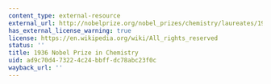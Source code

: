 ```yaml
---
content_type: external-resource
external_url: http://nobelprize.org/nobel_prizes/chemistry/laureates/1936/index.html
has_external_license_warning: true
license: https://en.wikipedia.org/wiki/All_rights_reserved
status: ''
title: 1936 Nobel Prize in Chemistry
uid: ad9c70d4-7322-4c24-bbff-dc78abc23f0c
wayback_url: ''
---
```

